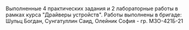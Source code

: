 Выполненные 4 практических задания и 2 лабораторные работы в рамках курса "Драйверы устройств". Работы выполнены в бригаде: Шульц Богдан, Сунгатуллин Саид, Олейник София - гр. М3О-421Б-21
